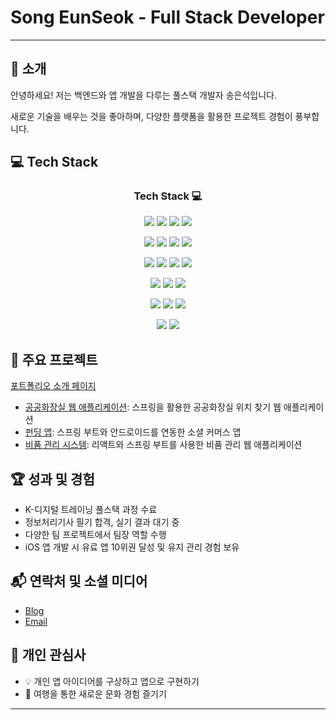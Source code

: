 # Song EunSeok - Full Stack Developer

---

## 👋 소개

안녕하세요! 저는 백엔드와 앱 개발을 다루는 풀스택 개발자 송은석입니다.

새로운 기술을 배우는 것을 좋아하며, 다양한 플랫폼을 활용한 프로젝트 경험이 풍부합니다.

## 💻 Tech Stack

<h3 align="center">Tech Stack 💻</h3>

<!-- 백엔드 -->
<p align="center">
  <img src="https://img.shields.io/badge/Java-007396?style=for-the-badge&logo=openjdk&logoColor=white"/>
  <img src="https://img.shields.io/badge/Spring-6DB33F?style=for-the-badge&logo=spring&logoColor=white"/>
  <img src="https://img.shields.io/badge/MySQL-4479A1?style=for-the-badge&logo=mysql&logoColor=white"/>
  <img src="https://img.shields.io/badge/Oracle-F80000?style=for-the-badge&logo=oracle&logoColor=white"/>
</p>

<!-- 앱 개발 -->
<p align="center">
  <img src="https://img.shields.io/badge/Kotlin-0095D5?style=for-the-badge&logo=kotlin&logoColor=white"/>
  <img src="https://img.shields.io/badge/Android_Studio-3DDC84?style=for-the-badge&logo=androidstudio&logoColor=white"/>
  <img src="https://img.shields.io/badge/Swift-FA7343?style=for-the-badge&logo=swift&logoColor=white"/>
  <img src="https://img.shields.io/badge/Xcode-147EFB?style=for-the-badge&logo=xcode&logoColor=white"/>
</p>

<!-- 프론트엔드 -->
<p align="center">
  <img src="https://img.shields.io/badge/HTML5-E34F26?style=for-the-badge&logo=html5&logoColor=white"/>
  <img src="https://img.shields.io/badge/CSS3-1572B6?style=for-the-badge&logo=css3&logoColor=white"/>
  <img src="https://img.shields.io/badge/JavaScript-F7DF1E?style=for-the-badge&logo=javascript&logoColor=black"/>
  <img src="https://img.shields.io/badge/jQuery-0769AD?style=for-the-badge&logo=jquery&logoColor=white"/>
</p>
<p align="center">
  <img src="https://img.shields.io/badge/React-61DAFB?style=for-the-badge&logo=react&logoColor=black"/>
  <img src="https://img.shields.io/badge/Vite-646CFF?style=for-the-badge&logo=vite&logoColor=white"/>
  <img src="https://img.shields.io/badge/Bootstrap-7952B3?style=for-the-badge&logo=bootstrap&logoColor=white"/>
</p>

<!-- 기타 툴 -->
<p align="center">
  <img src="https://img.shields.io/badge/AWS-232F3E?style=for-the-badge&logo=amazonaws&logoColor=white"/>
  <img src="https://img.shields.io/badge/Amazon_S3-569A31?style=for-the-badge&logo=amazons3&logoColor=white"/>
  <img src="https://img.shields.io/badge/Git-F05032?style=for-the-badge&logo=git&logoColor=white"/>
</p>

<!-- 운영체제 -->
<p align="center">
  <img src="https://img.shields.io/badge/Windows-0078D6?style=for-the-badge&logo=microsoft-windows&logoColor=white"/>
  <img src="https://img.shields.io/badge/macOS-000000?style=for-the-badge&logo=apple&logoColor=white"/>
</p>

## 🚀 주요 프로젝트

[포트폴리오 소개 페이지](https://github.com/Ssong-Portfolio)

- [공공화장실 웹 애플리케이션](https://github.com/Ssong-Portfolio/PublicWC): 스프링을 활용한 공공화장실 위치 찾기 웹 애플리케이션
- [펀딩 앱](https://github.com/Ssong-Portfolio/Funding): 스프링 부트와 안드로이드를 연동한 소셜 커머스 앱
- [비품 관리 시스템](https://github.com/Ssong-Portfolio/YESIM): 리액트와 스프링 부트를 사용한 비품 관리 웹 애플리케이션

## 🏆 성과 및 경험

- K-디지털 트레이닝 풀스택 과정 수료
- 정보처리기사 필기 합격, 실기 결과 대기 중
- 다양한 팀 프로젝트에서 팀장 역할 수행
- iOS 앱 개발 시 유료 앱 10위권 달성 및 유지 관리 경험 보유

## 📬 연락처 및 소셜 미디어

- [Blog](https://fullstack405.github.io/blog/)
- [Email](mailto:406605@naver.com)

## 🌱 개인 관심사

- 💡 개인 앱 아이디어를 구상하고 앱으로 구현하기
- 🎨 여행을 통한 새로운 문화 경험 즐기기

---
